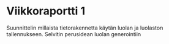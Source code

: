 # Viikkoraportti 1

Suunnittelin millaista tietorakennetta käytän luolan ja luolaston tallennukseen. Selvitin perusidean luolan generointiin

